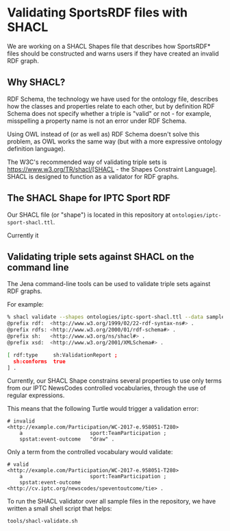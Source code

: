# Validating SportsRDF files with SHACL

We are working on a SHACL Shapes file that describes how SportsRDF* files
should be constructed and warns users if they have created an invalid
RDF graph.

## Why SHACL?

RDF Schema, the technology we have used for the ontology file, describes
how the classes and properties relate to each other, but by definition
RDF Schema does not specify whether a triple is "valid" or not - for example,
misspelling a property name is not an error under RDF Schema.

Using OWL instead of (or as well as) RDF Schema doesn't solve this problem,
as OWL works the same way (but with a more expressive ontology definition
language).

The W3C's recommended way of validating triple sets is
https://www.w3.org/TR/shacl/[SHACL - the Shapes Constraint Language]. SHACL
is designed to function as a validator for RDF graphs.

## The SHACL Shape for IPTC Sport RDF

Our SHACL file (or "shape") is located in this repository at
`ontologies/iptc-sport-shacl.ttl`.

Currently it 
## Validating triple sets against SHACL on the command line

The Jena command-line tools can be used to validate triple sets against RDF
graphs.

For example:

```bash
% shacl validate --shapes ontologies/iptc-sport-shacl.ttl --data samples/ttl/soccer-match-01.ttl 
@prefix rdf:  <http://www.w3.org/1999/02/22-rdf-syntax-ns#> .
@prefix rdfs: <http://www.w3.org/2000/01/rdf-schema#> .
@prefix sh:   <http://www.w3.org/ns/shacl#> .
@prefix xsd:  <http://www.w3.org/2001/XMLSchema#> .

[ rdf:type     sh:ValidationReport ;
  sh:conforms  true
] .
```

Currently, our SHACL Shape constrains several properties to use only terms from
our IPTC NewsCodes controlled vocabularies, through the use of regular expressions.

This means that the following Turtle would trigger a validation error:

```ttl
# invalid
<http://example.com/Participation/WC-2017-e.958051-T280>
    a                      sport:TeamParticipation ;
    spstat:event-outcome   "draw" .
```

Only a term from the controlled vocabulary would validate:

```ttl
# valid
<http://example.com/Participation/WC-2017-e.958051-T280>
    a                      sport:TeamParticipation ;
    spstat:event-outcome   <http://cv.iptc.org/newscodes/speventoutcome/tie> .
```

To run the SHACL validator over all sample files in the repository, we have written
a small shell script that helps:

```bash
tools/shacl-validate.sh
```
